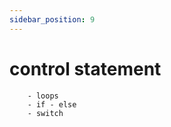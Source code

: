 ```yaml
---
sidebar_position: 9
---
```


# control  statement 
        - loops
        - if - else
        - switch